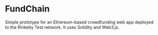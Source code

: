 # FundChain
Simple prototype for an Ethereum-based crowdfunding web app deployed to the Rinkeby Test network. It uses Solidity and Web3.js.